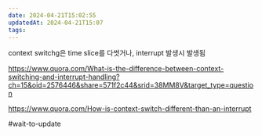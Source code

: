 ```yaml
---
date: 2024-04-21T15:02:55
updatedAt: 2024-04-21T15:07
tags: 
---
```

context switchg은 time slice를 다썻거나, interrupt 발생시 발생됨


https://www.quora.com/What-is-the-difference-between-context-switching-and-interrupt-handling?ch=15&oid=2576446&share=571f2c44&srid=38MM8V&target_type=question

https://www.quora.com/How-is-context-switch-different-than-an-interrupt

#wait-to-update 